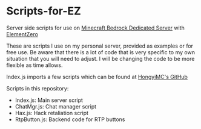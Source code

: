 # Scripts-for-EZ
Server side scripts for use on <a href="https://www.minecraft.net/en-us/download/server/bedrock/">Minecraft Bedrock Dedicated Server</a> with <a href="https://github.com/Element-0/ElementZero">ElementZero</a>

These are scripts I use on my personal server, provided as examples or for free use.  Be aware that there is a lot of code that is very specific to my own situation that you will need to adjust. I will be changing the code to be more flexible as time allows.

Index.js imports a few scripts which can be found at <a href="https://github.com/HongyiMC/EZ-Scripts">HongyiMC's GitHub</a>

Scripts in this repository:

* Index.js: Main server script
* ChatMgr.js: Chat manager script
* Hax.js: Hack retaliation script
* RtpButton.js: Backend code for RTP buttons
